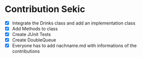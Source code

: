 # Contribution Sekic

- [x]  Integrate the Drinks class and add an implementation class
- [x]  Add Methods to class
- [x]  Create JUnit Tests
- [x]  Create DoubleQueue
- [x]  Everyone has to add nachname.md with informations of the contributions